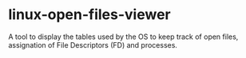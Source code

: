 # linux-open-files-viewer
A tool to display the tables used by the OS to keep track of open files, assignation of File Descriptors (FD) and processes.
